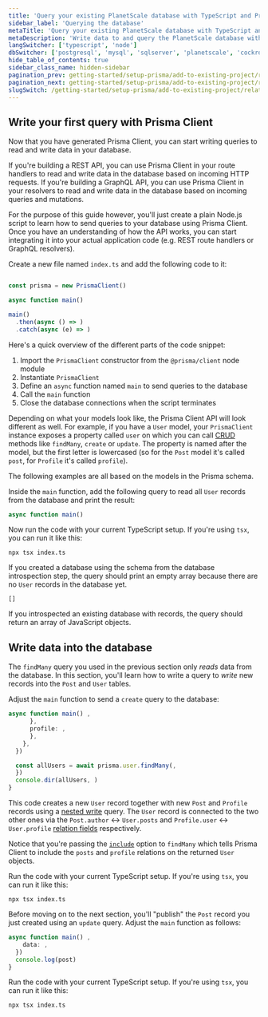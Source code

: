 ```yaml
---
title: 'Query your existing PlanetScale database with TypeScript and Prisma ORM'
sidebar_label: 'Querying the database'
metaTitle: 'Query your existing PlanetScale database with TypeScript and Prisma ORM'
metaDescription: 'Write data to and query the PlanetScale database with your TypeScript and Prisma ORM project'
langSwitcher: ['typescript', 'node']
dbSwitcher: ['postgresql', 'mysql', 'sqlserver', 'planetscale', 'cockroachdb']
hide_table_of_contents: true
sidebar_class_name: hidden-sidebar
pagination_prev: getting-started/setup-prisma/add-to-existing-project/relational-databases/install-prisma-client-typescript-planetscale
pagination_next: getting-started/setup-prisma/add-to-existing-project/relational-databases/next-steps
slugSwitch: /getting-started/setup-prisma/add-to-existing-project/relational-databases/querying-the-database-
---
```


## Write your first query with Prisma Client

Now that you have generated Prisma Client, you can start writing queries to read and write data in your database.

If you're building a REST API, you can use Prisma Client in your route handlers to read and write data in the database based on incoming HTTP requests. If you're building a GraphQL API, you can use Prisma Client in your resolvers to read and write data in the database based on incoming queries and mutations.

For the purpose of this guide however, you'll just create a plain Node.js script to learn how to send queries to your database using Prisma Client. Once you have an understanding of how the API works, you can start integrating it into your actual application code (e.g. REST route handlers or GraphQL resolvers).

Create a new file named `index.ts` and add the following code to it:

```ts file=index.ts showLineNumbers

const prisma = new PrismaClient()

async function main() 

main()
  .then(async () => )
  .catch(async (e) => )
```

Here's a quick overview of the different parts of the code snippet:

1. Import the `PrismaClient` constructor from the `@prisma/client` node module
1. Instantiate `PrismaClient`
1. Define an `async` function named `main` to send queries to the database
1. Call the `main` function
1. Close the database connections when the script terminates

Depending on what your models look like, the Prisma Client API will look different as well. For example, if you have a `User` model, your `PrismaClient` instance exposes a property called `user` on which you can call [CRUD](/orm/prisma-client/queries/crud) methods like `findMany`, `create` or `update`. The property is named after the model, but the first letter is lowercased (so for the `Post` model it's called `post`, for `Profile` it's called `profile`).

The following examples are all based on the models in the Prisma schema.

Inside the `main` function, add the following query to read all `User` records from the database and print the result:

```ts file=index.ts showLineNumbers
async function main() 
```

Now run the code with your current TypeScript setup. If you're using `tsx`, you can run it like this:

```terminal copy
npx tsx index.ts
```

If you created a database using the schema from the database introspection step, the query should print an empty array because there are no `User` records in the database yet.

```no-copy
[]
```

If you introspected an existing database with records, the query should return an array of JavaScript objects.

## Write data into the database

The `findMany` query you used in the previous section only _reads_ data from the database. In this section, you'll learn how to write a query to _write_ new records into the `Post` and `User` tables.

Adjust the `main` function to send a `create` query to the database:

```ts file=index.ts showLineNumbers
async function main() ,
      },
      profile: ,
      },
    },
  })

  const allUsers = await prisma.user.findMany(,
  })
  console.dir(allUsers, )
}
```

This code creates a new `User` record together with new `Post` and `Profile` records using a [nested write](/orm/prisma-client/queries/relation-queries#nested-writes) query. The `User` record is connected to the two other ones via the `Post.author` ↔ `User.posts` and `Profile.user` ↔ `User.profile` [relation fields](/orm/prisma-schema/data-model/relations#relation-fields) respectively.

Notice that you're passing the [`include`](/orm/prisma-client/queries/select-fields#return-nested-objects-by-selecting-relation-fields) option to `findMany` which tells Prisma Client to include the `posts` and `profile` relations on the returned `User` objects.

Run the code with your current TypeScript setup. If you're using `tsx`, you can run it like this:

```terminal copy
npx tsx index.ts
```

Before moving on to the next section, you'll "publish" the `Post` record you just created using an `update` query. Adjust the `main` function as follows:

```ts file=index.ts showLineNumbers
async function main() ,
    data: ,
  })
  console.log(post)
}
```

Run the code with your current TypeScript setup. If you're using `tsx`, you can run it like this:

```terminal copy
npx tsx index.ts
```